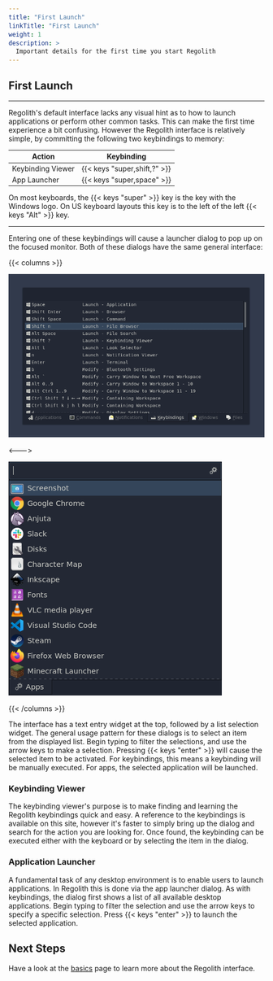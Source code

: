 ```yaml
---
title: "First Launch"
linkTitle: "First Launch"
weight: 1
description: >
  Important details for the first time you start Regolith
---
```


## First Launch

---

Regolith's default interface lacks any visual hint as to how to launch applications or perform other common tasks. This can make the first time experience a bit confusing. However the Regolith interface is relatively simple, by committing the following two keybindings to memory:

| Action | Keybinding |
|--------|------------|
|Keybinding Viewer | {{< keys "super,shift,?" >}} |
|App Launcher | {{< keys "super,space" >}} |

On most keyboards, the {{< keys "super" >}} key is the key with the Windows logo.  On US keyboard layouts this key is to the left of the left {{< keys "Alt" >}} key.

---

Entering one of these keybindings will cause a launcher dialog to pop up on the focused monitor. Both of these dialogs have the same general interface:

{{< columns >}}

![](/regolith-ilia-keybinding-window.png)

<--->

![](/regolith-ilia-apps-window.png)

{{< /columns >}}

The interface has a text entry widget at the top, followed by a list selection widget.  The general usage pattern for these dialogs is to select an item from the displayed list.  Begin typing to filter the selections, and use the arrow keys to make a selection.  Pressing {{< keys "enter" >}} will cause the selected item to be activated.  For keybindings, this means a keybinding will be manually executed.  For apps, the selected application will be launched.
### Keybinding Viewer

The keybinding viewer's purpose is to make finding and learning the Regolith keybindings quick and easy.  A reference to the keybindings is available on this site, however it's faster to simply bring up the dialog and search for the action you are looking for.  Once found,
the keybinding can be executed either with the keyboard or by selecting the item in the dialog.

### Application Launcher

A fundamental task of any desktop environment is to enable users to launch applications.  In Regolith this is done via the app launcher dialog.  As with keybindings, the dialog first shows a list of all available desktop applications.  Begin typing to filter the selection and use the arrow keys to specify a specific selection.  Press {{< keys "enter" >}} to launch the selected application.

## Next Steps

Have a look at the [basics](../basics) page to learn more about the Regolith interface.